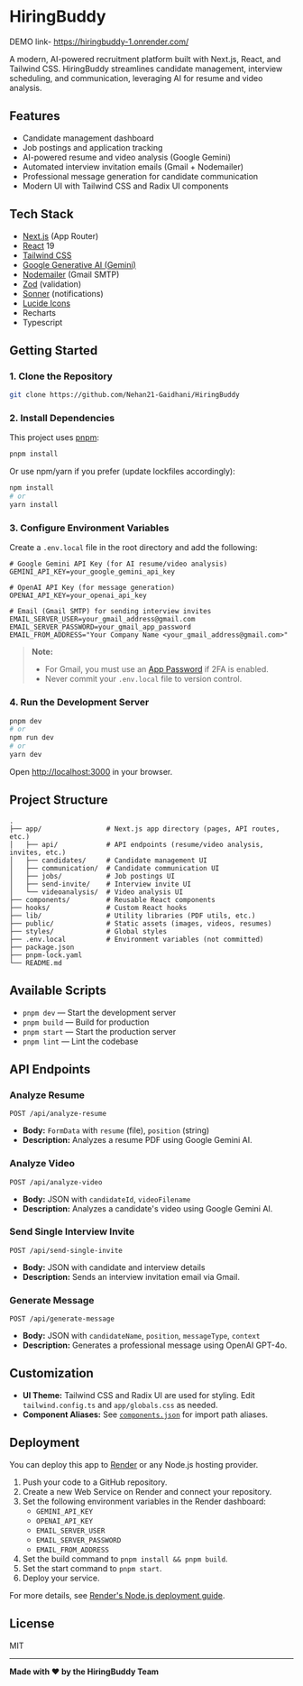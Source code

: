 # HiringBuddy
DEMO link- https://hiringbuddy-1.onrender.com/

A modern, AI-powered recruitment platform built with Next.js, React, and Tailwind CSS. HiringBuddy streamlines candidate management, interview scheduling, and communication, leveraging AI for resume and video analysis.

## Features

- Candidate management dashboard
- Job postings and application tracking
- AI-powered resume and video analysis (Google Gemini)
- Automated interview invitation emails (Gmail + Nodemailer)
- Professional message generation for candidate communication
- Modern UI with Tailwind CSS and Radix UI components

## Tech Stack

- [Next.js](https://nextjs.org/) (App Router)
- [React](https://react.dev/) 19
- [Tailwind CSS](https://tailwindcss.com/)
- [Google Generative AI (Gemini)](https://ai.google.dev/)
- [Nodemailer](https://nodemailer.com/) (Gmail SMTP)
- [Zod](https://zod.dev/) (validation)
- [Sonner](https://sonner.emilkowal.ski/) (notifications)
- [Lucide Icons](https://lucide.dev/)
- Recharts
- Typescript

## Getting Started

### 1. Clone the Repository

```sh
git clone https://github.com/Nehan21-Gaidhani/HiringBuddy
```

### 2. Install Dependencies

This project uses [pnpm](https://pnpm.io/):

```sh
pnpm install
```

Or use npm/yarn if you prefer (update lockfiles accordingly):

```sh
npm install
# or
yarn install
```

### 3. Configure Environment Variables

Create a `.env.local` file in the root directory and add the following:

```env
# Google Gemini API Key (for AI resume/video analysis)
GEMINI_API_KEY=your_google_gemini_api_key

# OpenAI API Key (for message generation)
OPENAI_API_KEY=your_openai_api_key

# Email (Gmail SMTP) for sending interview invites
EMAIL_SERVER_USER=your_gmail_address@gmail.com
EMAIL_SERVER_PASSWORD=your_gmail_app_password
EMAIL_FROM_ADDRESS="Your Company Name <your_gmail_address@gmail.com>"
```

> **Note:**  
> - For Gmail, you must use an [App Password](https://support.google.com/accounts/answer/185833) if 2FA is enabled.
> - Never commit your `.env.local` file to version control.

### 4. Run the Development Server

```sh
pnpm dev
# or
npm run dev
# or
yarn dev
```

Open [http://localhost:3000](http://localhost:3000) in your browser.

## Project Structure

```
.
├── app/                # Next.js app directory (pages, API routes, etc.)
│   ├── api/            # API endpoints (resume/video analysis, invites, etc.)
│   ├── candidates/     # Candidate management UI
│   ├── communication/  # Candidate communication UI
│   ├── jobs/           # Job postings UI
│   ├── send-invite/    # Interview invite UI
│   └── videoanalysis/  # Video analysis UI
├── components/         # Reusable React components
├── hooks/              # Custom React hooks
├── lib/                # Utility libraries (PDF utils, etc.)
├── public/             # Static assets (images, videos, resumes)
├── styles/             # Global styles
├── .env.local          # Environment variables (not committed)
├── package.json
├── pnpm-lock.yaml
└── README.md
```

## Available Scripts

- `pnpm dev` — Start the development server
- `pnpm build` — Build for production
- `pnpm start` — Start the production server
- `pnpm lint` — Lint the codebase

## API Endpoints

### Analyze Resume

`POST /api/analyze-resume`

- **Body:** `FormData` with `resume` (file), `position` (string)
- **Description:** Analyzes a resume PDF using Google Gemini AI.

### Analyze Video

`POST /api/analyze-video`

- **Body:** JSON with `candidateId`, `videoFilename`
- **Description:** Analyzes a candidate's video using Google Gemini AI.

### Send Single Interview Invite

`POST /api/send-single-invite`

- **Body:** JSON with candidate and interview details
- **Description:** Sends an interview invitation email via Gmail.

### Generate Message

`POST /api/generate-message`

- **Body:** JSON with `candidateName`, `position`, `messageType`, `context`
- **Description:** Generates a professional message using OpenAI GPT-4o.

## Customization

- **UI Theme:** Tailwind CSS and Radix UI are used for styling. Edit `tailwind.config.ts` and `app/globals.css` as needed.
- **Component Aliases:** See [`components.json`](components.json) for import path aliases.

## Deployment

You can deploy this app to [Render](https://render.com/) or any Node.js hosting provider.

1. Push your code to a GitHub repository.
2. Create a new Web Service on Render and connect your repository.
3. Set the following environment variables in the Render dashboard:
   - `GEMINI_API_KEY`
   - `OPENAI_API_KEY`
   - `EMAIL_SERVER_USER`
   - `EMAIL_SERVER_PASSWORD`
   - `EMAIL_FROM_ADDRESS`
4. Set the build command to `pnpm install && pnpm build`.
5. Set the start command to `pnpm start`.
6. Deploy your service.

For more details, see [Render's Node.js deployment guide](https://render.com/docs/deploy-node-express-app).

## License

MIT

---

**Made with ❤️ by the HiringBuddy Team**
